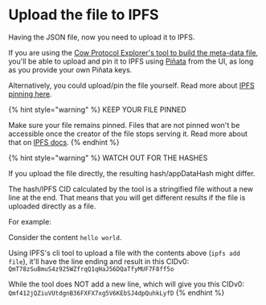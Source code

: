 # Upload the file to IPFS

Having the JSON file, now you need to upload it to IPFS.

If you are using the [Cow Protocol Explorer's tool to build the meta-data file](https://explorer.cow.fi/appdata), you'll be able to upload and pin it to IPFS using [Piñata](https://www.pinata.cloud/) from the UI, as long as you provide your own Piñata keys.

Alternatively, you could upload/pin the file yourself. Read more about [IPFS pinning here](https://docs.ipfs.tech/how-to/pin-files/).

{% hint style="warning" %}
KEEP YOUR FILE PINNED

Make sure your file remains pinned. Files that are not pinned won't be accessible once the creator of the file stops serving it. Read more about that on [IPFS docs](https://docs.ipfs.tech/how-to/pin-files/).
{% endhint %}

{% hint style="warning" %}
WATCH OUT FOR THE HASHES

If you upload the file directly, the resulting hash/appDataHash might differ.

The hash/IPFS CID calculated by the tool is a stringified file without a new line at the end. That means that you will get different results if the file is uploaded directly as a file.&#x20;

For example:

Consider the content `hello world`.

Using IPFS's cli tool to upload a file with the contents above (`ipfs add file`), it'll have the line ending and result in this CIDv0: `QmT78zSuBmuS4z925WZfrqQ1qHaJ56DQaTfyMUF7F8ff5o`

While the tool does NOT add a new line, which will give you this CIDv0: `Qmf412jQZiuVUtdgnB36FXFX7xg5V6KEbSJ4dpQuhkLyfD`
{% endhint %}

